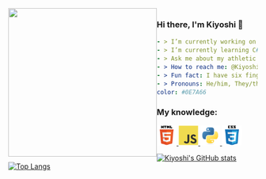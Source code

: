 <img align="left" width="300" height="300" src="https://i.pinimg.com/originals/86/a6/bc/86a6bc75047b320bb3892a3cefa5e78f.gif">

### Hi there, I'm Kiyoshi  👋
```yml
- > I’m currently working on coding projects.
- > I’m currently learning C# and Git.
- > Ask me about my athletic abilities.
- > How to reach me: @Kiyoshi_122(Twitter), Kiyoshi#5246(Discord).
- > Fun fact: I have six fingers.
- > Pronouns: He/him, They/them.
color: #0E7A66
```



<h3 align="left">My knowledge:</h3>

<a href="https://developer.mozilla.org/en-US/docs/Web/HTML" target="_blank"> <img src="https://raw.githubusercontent.com/devicons/devicon/master/icons/html5/html5-original-wordmark.svg" alt="html5" width="40" height="40"/> </a> <a href="https://developer.mozilla.org/en-US/docs/Web/JavaScript" target="_blank"> <img src="https://raw.githubusercontent.com/devicons/devicon/master/icons/javascript/javascript-original.svg" alt="javascript" width="40" height="40"/> </a> <a href="https://www.python.org/" target="_blank">  <img src="https://raw.githubusercontent.com/devicons/devicon/master/icons/python/python-original.svg" alt="python" width="40" height="40"/> </a> <a href="https://www.w3schools.com/css/css_intro.asp" target="_blank"> <img src="https://raw.githubusercontent.com/devicons/devicon/master/icons/css3/css3-original-wordmark.svg" alt="css" width="40" height="40"/> </p>

![Kiyoshi's GitHub stats](https://github-readme-stats.vercel.app/api?username=Kiyoshi-23&show_icons=true&theme=tokyonight)
[![Top Langs](https://github-readme-stats.vercel.app/api/top-langs/?username=Kiyoshi-23&layout=compact&theme=tokyonight)](https://github.com/Kiyoshi-23/github-readme-stats)
